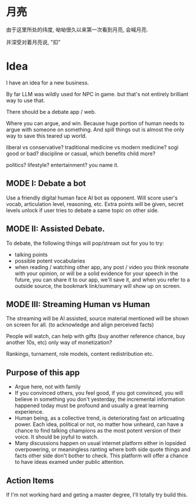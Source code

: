 # 月亮
由于这里所处的纬度, 呦呦很久以来第一次看到月亮, 会喊月亮.

并深受对着月亮说, "扣"

# Idea
I have an idea for a new business.

By far LLM was wildly used for NPC in game. but that's not entirely brilliant way to use that.

There should be a debate app / web.

Where you can argue, and win. Because huge portion of human needs to argue with someone on something. And spill things out is almost the only way to save this teared up world.

liberal vs conservative?
traditional medicine vs modern medicine?
sogi good or bad?
discipline or casual, which benefits child more?

politics? lifestyle? entertainment? you name it.

## MODE I: Debate a bot
Use a friendly digital human face AI bot as opponent. 
Will score user's vocab, articulation level, reasoning, etc.
Extra points will be given, secret levels unlock  if user tries to debate a same topic on other side. 

## MODE II: Assisted Debate.

To debate, the following things will pop/stream out for you to try:
* talking points
* possible potent vocabularies
* when reading / watching other app, any post / video you think resonate with your opinion, or will be a solid evidence for your speech in the future, you can share it to our app, we'll save it, and when you refer to a outside source, the bookmark link/summary will show up on screen.

## MODE III: Streaming Human vs Human
The streaming will be AI assisted, source material mentioned will be shown on screen for all. (to acknowledge and align perceived facts)

People will watch, can help with gifts (buy another reference chance, buy another 10s, etc) only way of monetization?

Rankings, turnament, role models, content redistribution etc.

## Purpose of this app
* Argue here, not with family
* If you convinced others, you feel good, if you got convinced, you will believe in something you don't yesterday, the incremental information happened today must be profound and usually a great learning experience.
* Human being, as a collective trend, is deteriorating fast on articuating power. Each idea, political or not, no matter how unheard, can have a chance to find talking champions as the most potent version of their voice. It should be joyful to watch.
* Many discussions happen on usual internet platform either in lopsided overpowering, or meaningless ranting where both side quote things and facts other side don't bother to check. This platform will offer a chance to have ideas examed under public attention.

## Action Items
If I'm not working hard and geting a master degree, I'll totally try build this.